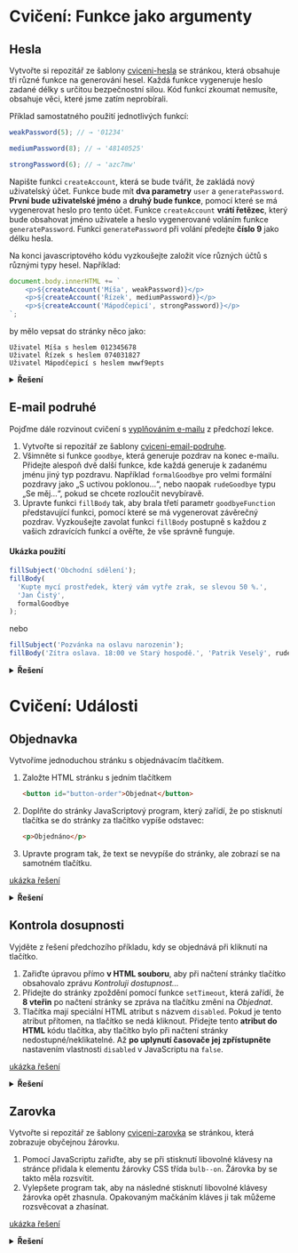 # Cvičení: Funkce jako argumenty
## Hesla

Vytvořte si repozitář ze šablony [cviceni-hesla](https://github.com/Czechitas-podklady-WEB/cviceni-hesla) se stránkou, která obsahuje tři různé funkce na generování hesel. Každá funkce vygeneruje heslo zadané délky s určitou bezpečnostní silou. Kód funkcí zkoumat nemusíte, obsahuje věci, které jsme zatím neprobírali.

Příklad samostatného použití jednotlivých funkcí:

```js
weakPassword(5); // → '01234'
```

```js
mediumPassword(8); // → '48140525'
```

```js
strongPassword(6); // → 'azc7mw'
```

Napište funkci `createAccount`, která se bude tvářit, že zakládá nový uživatelský účet. Funkce bude mít **dva parametry** `user` a `generatePassword`. **První bude uživatelské jméno** a **druhý bude funkce**, pomocí které se má vygenerovat heslo pro tento účet. Funkce `createAccount` **vrátí řetězec**, který bude obsahovat jméno uživatele a heslo vygenerované voláním funkce `generatePassword`. Funkci `generatePassword` při volání předejte **číslo 9** jako délku hesla.

Na konci javascriptového kódu vyzkoušejte založit více různých účtů s různými typy hesel. Například:

```js
document.body.innerHTML += `
	<p>${createAccount('Míša', weakPassword)}</p>
	<p>${createAccount('Řízek', mediumPassword)}</p>
	<p>${createAccount('Mápodčepicí', strongPassword)}</p>
`;
```

by mělo vepsat do stránky něco jako:

```text
Uživatel Míša s heslem 012345678
Uživatel Řízek s heslem 074031827
Uživatel Mápodčepicí s heslem mwwf9epts
```

<details>
<summary><b>Řešení</b></summary>

Tady zatím nic není

</details>

## E-mail podruhé

Pojďme dále rozvinout cvičení s [vyplňováním e-mailu](https://github.com/aellopos/cviceni-email/tree/main) z předchozí lekce.

1. Vytvořte si repozitář ze šablony [cviceni-email-podruhe](https://github.com/aellopos/cviceni-email-podruhe).
1. Všimněte si funkce `goodbye`, která generuje pozdrav na konec e-mailu. Přidejte alespoň dvě další funkce, kde každá generuje k zadanému jménu jiný typ pozdravu. Například `formalGoodbye` pro velmi formální pozdravy jako „S uctivou poklonou…“, nebo naopak `rudeGoodbye` typu „Se měj…“, pokud se chcete rozloučit nevybíravě.
1. Upravte funkci `fillBody` tak, aby brala třetí parametr `goodbyeFunction` představující funkci, pomocí které se má vygenerovat závěrečný pozdrav. Vyzkoušejte zavolat funkci `fillBody` postupně s každou z vašich zdravících funkcí a ověřte, že vše správně funguje.

#### Ukázka použití

```js
fillSubject('Obchodní sdělení');
fillBody(
  'Kupte mycí prostředek, který vám vytře zrak, se slevou 50 %.',
  'Jan Čistý',
  formalGoodbye
);
```

nebo

```js
fillSubject('Pozvánka na oslavu narozenin');
fillBody('Zítra oslava. 18:00 ve Starý hospodě.', 'Patrik Veselý', rudeGoodbye);
```

<details>
<summary><b>Řešení</b></summary>

Tady zatím nic není

</details>

# Cvičení: Události
## Objednavka

Vytvoříme jednoduchou stránku s objednávacím tlačítkem.

1. Založte HTML stránku s jedním tlačítkem
   ```html
   <button id="button-order">Objednat</button>
   ```
1. Doplňte do stránky JavaScriptový program, který zařídí, že po stisknutí tlačítka se do stránky za tlačítko vypíše odstavec:
   ```html
   <p>Objednáno</p>
   ```
1. Upravte program tak, že text se nevypíše do stránky, ale zobrazí se na samotném tlačítku.

[ukázka řešení](../images/ukazka.gif)

<details>
<summary><b>Řešení</b></summary>

Tady zatím nic není

</details>

## Kontrola dosupnosti
Vyjděte z řešení předchozího příkladu, kdy se objednává při kliknutí na tlačítko.

1. Zařiďte úpravou přímo **v HTML souboru**, aby při načtení stránky tlačítko obsahovalo zprávu _Kontroluji dostupnost…_
1. Přidejte do stránky zpoždění pomocí funkce `setTimeout`, která zařídí, že **8 vteřin** po načtení stránky se zpráva na tlačítku změní na _Objednat_.
1. Tlačítka mají speciální HTML atribut s názvem `disabled`. Pokud je tento atribut přítomen, na tlačítko se nedá kliknout. Přidejte tento **atribut do HTML** kódu tlačítka, aby tlačítko bylo při načtení stránky nedostupné/neklikatelné. Až **po uplynutí časovače jej zpřístupněte** nastavením vlastnosti `disabled` v JavaScriptu na `false`.

[ukázka řešení](../images/ukazka2.gif)

<details>
<summary><b>Řešení</b></summary>

Tady zatím nic není

</details>

## Zarovka

Vytvořte si repozitář ze šablony [cviceni-zarovka](https://github.com/aellopos/cviceni-zarovka) se stránkou, která zobrazuje obyčejnou žárovku.

1. Pomocí JavaScriptu zařiďte, aby se při stisknutí libovolné klávesy na stránce přidala k elementu žárovky CSS třída `bulb--on`. Žárovka by se takto měla rozsvítit.
1. Vylepšete program tak, aby na následné stisknutí libovolné klávesy žárovka opět zhasnula. Opakovaným mačkáním kláves ji tak můžeme rozsvěcovat a zhasínat.

[ukázka řešení](../images/zarovka.gif)

<details>
<summary><b>Řešení</b></summary>

Tady zatím nic není

</details>

